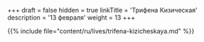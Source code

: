 +++
draft = false
hidden = true
linkTitle = 'Трифена Кизическая'
description = '13 февраля'
weight = 13
+++

{{% include file="content/ru/lives/trifena-kizicheskaya.md" %}}
